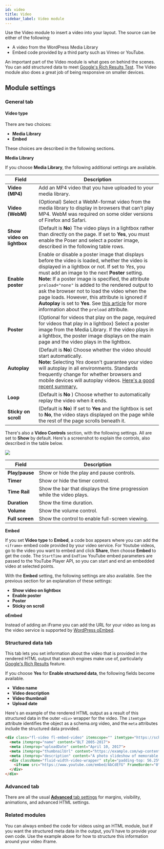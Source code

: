 ```yaml
---
id: video
title: Video
sidebar_label: Video module
---
```


Use the Video module to insert a video into your layout. The source can be
either of the following:

  * A video from the WordPress Media Library
  * Embed code provided by a third party such as Vimeo or YouTube.

An important part of the Video module is what goes on behind the scenes. You
can add structured data to meet [Google's Rich Results
Test](https://search.google.com/test/rich-results). The Video module also does
a great job of being responsive on smaller devices.

## Module settings

### General tab

#### Video type

There are two choices:

* **Media Library**
* **Embed**

These choices are described in the following sections.

**Media Library**

If you choose **Media Library**, the following additional settings are available.

Field  |  Description  
---|-----  
**Video (MP4)** |  Add an MP4 video that you have uploaded to your media library.  
**Video (WebM)** |  (Optional) Select a WebM-format video from the media library to display in browsers that can't play MP4. WebM was required on some older versions of Firefox and Safari. 
**Show video on lightbox** |  (Default is **No**) The video plays in a lightbox rather than directly on the page. If set to **Yes**, you must enable the Poser and select a poster image, described in the following table rows.
**Enable poster** |  Enable or disable a poster image that displays before the video is loaded, whether the video is displayed in a lightbox or not. If set to *Yes*, you must add an image to the next **Poster** setting.<br/>**Note:** If a poster image is specified, the attribute `preload="none"` is added to the rendered output to ask the browser not to load the video when the page loads. However, this attribute is ignored if  **Autoplay**  is set to **Yes**. See [this article](https://www.w3schools.com/tags/att_video_preload.asp) for more information about the `preload` attribute.  
**Poster** |  (Optional for videos that play on the page, required for videos that play in a lightbox) Select a poster image from the Media Library.  If the video plays in a lightbox, the poster image displays on the main page and the video plays in the lightbox.
**Autoplay** |  (Default is **No**) Choose whether the video should start automatically.<br/>**Note:** Selecting *Yes* doesn't guarantee your video will autoplay in all environments. Standards frequently change for whether browsers and mobile devices will autoplay videos. [Here's a good recent summary.](https://help.outofthesandbox.com/hc/en-us/articles/360000661568-Why-won-t-my-video-autoplay-)
**Loop** |  (Default is **No** ) Choose whether to automatically replay the video when it ends.  
**Sticky on scroll**  |  (Default is **No**) If set to **Yes** and the lightbox is set to **No**, the video stays displayed on the page while the rest of the page scrolls beneath it.  

There's also a **Video Controls** section, with the following settings. All are set to **Show** by default. Here's a screenshot to explain the controls, also described in the table below.

![](/img/video-3f16ea5f.png)

Field  |  Description  
---|-----  
**Play/pause** |  Show or hide the play and pause controls.  
**Timer**  | Show or hide the timer control.  
**Time Rail**  |  Show the bar that displays the time progression while the video plays. 
**Duration**  |  Show the time duration.  
**Volume**  | Show the volume control.  
**Full screen**  |  Show the control to enable full-screen viewing.  

**Embed**

If you set **Video type** to **Embed**, a code box appears where you can add
the `<iframe>` embed code provided by your video service. For Youtube videos,
go to the video you want to embed and click **Share**, then choose **Embed**
to get the code. The `StartTime` and `EndTime` YouTube embed parameters are passed to the YouTube Player API, so you can start and end an embedded video at selected points.

With the **Embed** setting, the following settings are also available. See the previous section for an explanation of these settings:

* **Show video on lightbox**
* **Enable poster**
* **Poster**
* **Sticky on scroll**

**oEmbed**

Instead of adding an iFrame you can add the URL for your video as long as the video service is supported by [WordPress oEmbed](https://wordpress.org/support/article/embeds/#okay-so-what-sites-can-i-embed-from).


### Structured data tab

This tab lets you set information about the video that is provided in the
rendered HTML output that search engines make use of, particularly [Google's
Rich Results](https://search.google.com/test/rich-results) feature.

If you choose **Yes** for **Enable structured data**, the following fields
become available.

* **Video name**
* **Video description**
* **Video thumbnail**
* **Upload date**

Here's an example of the rendered HTML output as a result of this structured
data in the outer  `<div>` wrapper for the video. The `itemtype` attribute
identifies the object as a schema.org video, and the `meta` attributes include
the structured data provided.

```html
<div class="fl-video fl-embed-video" itemscope="" itemtype="https://schema.org/VideoObject">
  <meta itemprop="name" content="BLT 2005-2017">
  <meta itemprop="uploadDate" content="April 10, 2017">
  <meta itemprop="thumbnailUrl" content="https://example.com/wp-content/uploads/2019/10/history-embed-thumbnail.png">
  <meta itemprop="description" content="A photo slideshow of memorable moments in our history">
  <div className="fluid-width-video-wrapper" style="padding-top: 56.25%;">
    <iframe src="https://www.youtube.com/embed/AbCdEfG" FrameBorder="0" allow="accelerometer; autoplay; encrypted-media; gyroscope; picture-in-picture" allowFullScreen="" name="fitvid0"></iframe>
  </div>
</div>
```

### Advanced tab

There are all the usual [**Advanced** tab settings](/beaver-builder/layouts/advanced-tab-rows-columns-modules.md) for margins, visibility, animations, and advanced HTML settings.

### Related modules

You can always embed the code for videos using an HTML module, but if you
want the structured meta data in the output, you'll have to provide your own
code. Use the example above for how to structure this information around your
video iframe.

